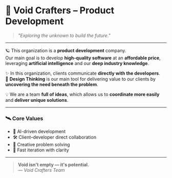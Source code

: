 # 🌌 **Void Crafters – Product Development**

> *"Exploring the unknown to build the future."*

---

🪐 This organization is a **product development** company.  
Our main goal is to develop **high-quality software** at an **affordable price**, leveraging **artificial intelligence** and our **deep industry knowledge**.

✨ In this organization, clients communicate **directly with the developers**.  
🧠 **Design Thinking** is our main tool for delivering value to our clients by **uncovering the need beneath the problem**.

💡 We are a team **full of ideas**, which allows us to **coordinate more easily** and **deliver unique solutions**.

---

### 🛰️ Core Values

- 🤖 AI-driven development
- 🛠️ Client–developer direct collaboration
- 🌌 Creative problem solving
- 💫 Fast iteration with clarity

---

> **Void isn't empty — it's potential.**  
> — *Void Crafters Team*
